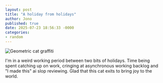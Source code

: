 ```yaml
---
layout: post
title: "A holiday from holidays"
author: Jono
published: true
date: 2025-07-23 18:56:33 -0000
categories:
- random
---
```

![Geometric cat graffiti](https://ellis.scot/uploads/2025/2025-07-23-cat.jpg)


I'm in a weird working period between two bits of holidays. Time being spent catching up on work, cringing at asynchronous working backlog and "I made this" ai slop reviewing. Glad that this cat exits to bring joy to the world.
